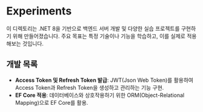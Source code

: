# Experiments

이 디렉토리는 .NET 8을 기반으로 백엔드 서버 개발 및 다양한 실습 프로젝트를 구현하기 위해 만들어졌습니다. 주요 목표는 특정 기술이나 기능을 학습하고, 이를 실제로 적용해보는 것입니다.

## 개발 목록

- **Access Token 및 Refresh Token 발급**: JWT(Json Web Token)를 활용하여 Access Token과 Refresh Token을 생성하고 관리하는 기능 구현.
- **EF Core 적용**: 데이터베이스와 상호작용하기 위한 ORM(Object-Relational Mapping)으로 EF Core를 활용.
